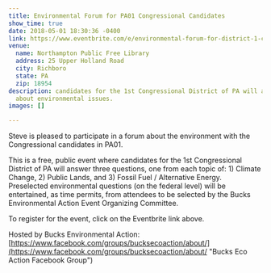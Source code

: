 ```yaml
---
title: Environmental Forum for PA01 Congressional Candidates
show_time: true
date: 2018-05-01 18:30:36 -0400
link: https://www.eventbrite.com/e/environmental-forum-for-district-1-congressional-candidates-tickets-43277164163?ref=eios&aff=eios
venue:
  name: Northampton Public Free Library
  address: 25 Upper Holland Road
  city: Richboro
  state: PA
  zip: 18954
description: candidates for the 1st Congressional District of PA will answer questions
  about environmental issues.
images: []

---
```

Steve is pleased to participate in a forum about the environment with the Congressional candidates in PA01. 

This is a free, public event where candidates for the 1st Congressional District of PA will answer three questions, one from each topic of: 1) Climate Change, 2) Public Lands, and 3) Fossil Fuel / Alternative Energy. Preselected environmental questions (on the federal level) will be entertained, as time permits, from attendees to be selected by the Bucks Environmental Action Event Organizing Committee.

To register for the event, click on the Eventbrite link above. 

Hosted by Bucks Environmental Action:  
[https://www.facebook.com/groups/bucksecoaction/about/](https://www.facebook.com/groups/bucksecoaction/about/ "Bucks Eco Action Facebook Group")